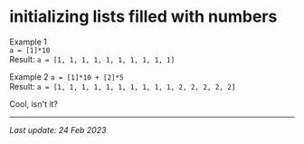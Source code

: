 # initializing lists filled with numbers

Example 1\
`a = [1]*10`\
Result: `a = [1, 1, 1, 1, 1, 1, 1, 1, 1, 1]`

Example 2
`a = [1]*10 + [2]*5`\
Result: `a = [1, 1, 1, 1, 1, 1, 1, 1, 1, 1, 2, 2, 2, 2, 2]`

Cool, isn't it?

---
_Last update: 24 Feb 2023_ 